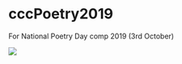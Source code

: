 # cccPoetry2019
For National Poetry Day comp 2019 (3rd October)


![](https://media.giphy.com/media/YeuJVzLusQUTK/giphy.gif)
